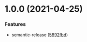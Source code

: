 # 1.0.0 (2021-04-25)


### Features

* semantic-release ([5892fbd](https://github.com/rx-irc/bot-quiz/commit/5892fbd182b2825fb69db90343ccfebb9a19207f))
